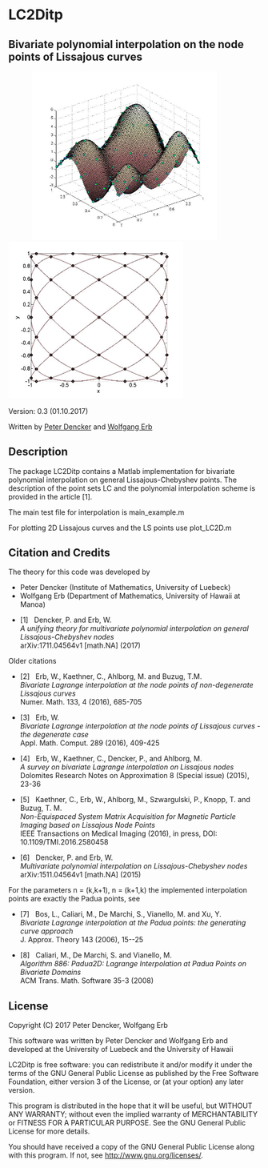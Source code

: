 # LC2Ditp
Bivariate polynomial interpolation on the node points of Lissajous curves
--------------------------------------------------------------------------------

&nbsp;&nbsp;&nbsp;&nbsp;&nbsp;&nbsp;&nbsp;&nbsp;&nbsp; &nbsp;&nbsp;<img src="img/testfun1.jpg" width="370"> &nbsp;&nbsp;&nbsp;&nbsp;&nbsp;&nbsp;&nbsp;&nbsp;&nbsp; &nbsp;&nbsp;<img src="img/Lissajous2Da.jpg" width="350"> 

Version: 0.3 (01.10.2017)

Written by <a href="http://www.math.uni-luebeck.de/mitarbeiter/dencker/index.php"> Peter Dencker</a> and <a href="http://math.hawaii.edu/~erb/index.html"> Wolfgang Erb</a>


Description
-----------

The package LC2Ditp contains a Matlab implementation for bivariate polynomial interpolation on 
general Lissajous-Chebyshev points.
The description of the point sets LC and the polynomial interpolation scheme is provided in the article [1]. 

The main test file for interpolation is
main_example.m

For plotting 2D Lissajous curves and the LS points use
plot_LC2D.m


Citation and Credits
--------------------

The theory for this code was developed by

- Peter Dencker (Institute of Mathematics, University of Luebeck) 
- Wolfgang Erb (Department of Mathematics, University of Hawaii at Manoa) 


*   [1] &nbsp; Dencker, P. and Erb, W. <br>
    <i> A unifying theory for multivariate polynomial interpolation on general Lissajous-Chebyshev nodes </i> <br>
    arXiv:1711.04564v1 [math.NA] (2017) 



Older citations


*   [2] &nbsp; Erb, W., Kaethner, C., Ahlborg, M. and Buzug, T.M. <br>
    <i>Bivariate Lagrange interpolation at the node points of non-degenerate Lissajous curves </i> <br>
    Numer. Math. 133, 4 (2016), 685-705

*   [3] &nbsp; Erb, W. <br>
    <i> Bivariate Lagrange interpolation at the node points of Lissajous curves - the degenerate case </i> <br>
    Appl. Math. Comput. 289 (2016), 409-425

*   [4] &nbsp; Erb, W., Kaethner, C., Dencker, P., and Ahlborg, M. <br>
    <i> A survey on bivariate Lagrange interpolation on Lissajous nodes </i> <br>
    Dolomites Research Notes on Approximation 8 (Special issue) (2015), 23-36

*   [5] &nbsp; Kaethner, C., Erb, W., Ahlborg, M., Szwargulski, P., Knopp, T. and Buzug, T. M. <br>
    <i> Non-Equispaced System Matrix Acquisition for Magnetic Particle Imaging based on Lissajous Node Points </i> <br>
    IEEE Transactions on Medical Imaging (2016), in press, DOI: 10.1109/TMI.2016.2580458 

*   [6] &nbsp; Dencker, P. and Erb, W. <br>
    <i> Multivariate polynomial interpolation on Lissajous-Chebyshev nodes </i> <br>
    arXiv:1511.04564v1 [math.NA] (2015) 

For the parameters n = (k,k+1), n = (k+1,k) the implemented
interpolation points are exactly the Padua points, see

*   [7] &nbsp; Bos, L., Caliari, M., De Marchi, S., Vianello, M. and Xu, Y. <br>
    <i> Bivariate Lagrange interpolation at the Padua points: the generating curve approach </i> <br>
    J. Approx. Theory 143 (2006), 15--25 

*   [8] &nbsp; Caliari, M., De Marchi, S. and Vianello, M. <br>
    <i> Algorithm 886: Padua2D: Lagrange Interpolation at Padua Points on Bivariate Domains </i> <br>
    ACM Trans. Math. Software 35-3 (2008) 

License
-------

Copyright (C) 2017 Peter Dencker, Wolfgang Erb

This software was written by Peter Dencker and Wolfgang Erb 
and developed at the University of Luebeck and the University of Hawaii

LC2Ditp is free software: you can redistribute it and/or modify
it under the terms of the GNU General Public License as published by
the Free Software Foundation, either version 3 of the License, or
(at your option) any later version.

This program is distributed in the hope that it will be useful,
but WITHOUT ANY WARRANTY; without even the implied warranty of
MERCHANTABILITY or FITNESS FOR A PARTICULAR PURPOSE.  See the
GNU General Public License for more details.

You should have received a copy of the GNU General Public License
along with this program. If not, see <http://www.gnu.org/licenses/>.
